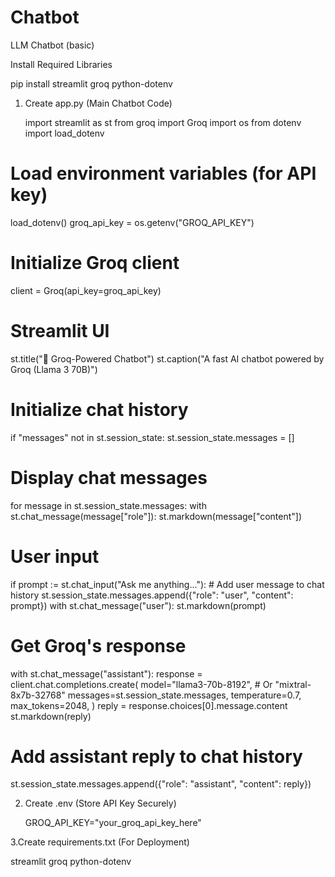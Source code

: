 # Chatbot
LLM Chatbot (basic)

Install Required Libraries

pip install streamlit groq python-dotenv

1. Create app.py (Main Chatbot Code)

   import streamlit as st
from groq import Groq
import os
from dotenv import load_dotenv

# Load environment variables (for API key)
load_dotenv()
groq_api_key = os.getenv("GROQ_API_KEY")

# Initialize Groq client
client = Groq(api_key=groq_api_key)

# Streamlit UI
st.title("🚀 Groq-Powered Chatbot")
st.caption("A fast AI chatbot powered by Groq (Llama 3 70B)")

# Initialize chat history
if "messages" not in st.session_state:
    st.session_state.messages = []

# Display chat messages
for message in st.session_state.messages:
    with st.chat_message(message["role"]):
        st.markdown(message["content"])

# User input
if prompt := st.chat_input("Ask me anything..."):
    # Add user message to chat history
    st.session_state.messages.append({"role": "user", "content": prompt})
    with st.chat_message("user"):
        st.markdown(prompt)

# Get Groq's response
 with st.chat_message("assistant"):
        response = client.chat.completions.create(
            model="llama3-70b-8192",  # Or "mixtral-8x7b-32768"
            messages=st.session_state.messages,
            temperature=0.7,
            max_tokens=2048,
        )
        reply = response.choices[0].message.content
        st.markdown(reply)

  # Add assistant reply to chat history
  st.session_state.messages.append({"role": "assistant", "content": reply})

2. Create .env (Store API Key Securely)

   GROQ_API_KEY="your_groq_api_key_here"

3.Create requirements.txt (For Deployment)

  streamlit
  groq
  python-dotenv
